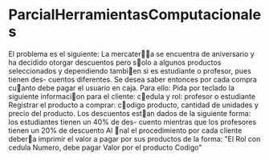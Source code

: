 # ParcialHerramientasComputacionales

El problema es el siguiente:
La mercatera se encuentra de aniversario y ha decidido otorgar descuentos pero solo a algunos
productos seleccionados y dependiendo tambien si es estudiante o profesor, pues tienen des-
cuentos diferentes. Se desea saber entonces por cada compra cuanto debe pagar el usuario en
caja. Para ello:
Pida por teclado la siguiente informacion para el cliente: cedula y rol: profesor o estudiante
Registrar el producto a comprar: codigo producto, cantidad de unidades y precio del
producto.
Los descuentos estan dados de la siguiente forma: los estudiantes tienen un 40% de des-
cuento mientras que los profesores tienen un 20% de descuento
Al nal el procedimiento por cada cliente debera imprimir el valor a pagar por sus productos
de la forma: "El Rol con cedula Numero, debe pagar Valor por el producto Codigo"
<!--stackedit_data:
eyJoaXN0b3J5IjpbLTk5MzAzNTExMF19
-->